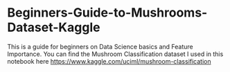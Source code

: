 # Beginners-Guide-to-Mushrooms-Dataset-Kaggle
This is a guide for beginners on Data Science basics and Feature Importance.
You can find the Mushroom Classification dataset I used in this notebook here https://www.kaggle.com/uciml/mushroom-classification
